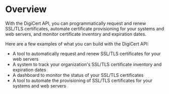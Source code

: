 # Overview

With the DigiCert API, you can programmatically request and renew SSL/TLS
certificates, automate certificate provisioning for your systems and web
servers, and monitor certificate inventory and expiration dates.

Here are a few examples of what you can build with the DigiCert API:

- A tool to automatically request and renew SSL/TLS certificates for your web
  servers
- A system to track your organization's SSL/TLS certificate inventory and
  expiration dates
- A dashboard to monitor the status of your SSL/TLS certificates
- A tool to automate the provisioning of SSL/TLS certificates for your systems
  and web servers
